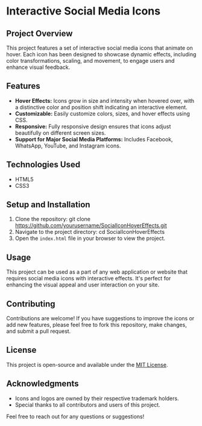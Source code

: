 # Interactive Social Media Icons

## Project Overview
This project features a set of interactive social media icons that animate on hover. Each icon has been designed to showcase dynamic effects, including color transformations, scaling, and movement, to engage users and enhance visual feedback.

## Features
- **Hover Effects:** Icons grow in size and intensity when hovered over, with a distinctive color and position shift indicating an interactive element.
- **Customizable:** Easily customize colors, sizes, and hover effects using CSS.
- **Responsive:** Fully responsive design ensures that icons adjust beautifully on different screen sizes.
- **Support for Major Social Media Platforms:** Includes Facebook, WhatsApp, YouTube, and Instagram icons.

## Technologies Used
- HTML5
- CSS3

## Setup and Installation
1. Clone the repository:
git clone https://github.com/yourusername/SocialIconHoverEffects.git
2. Navigate to the project directory:
cd SocialIconHoverEffects
3. Open the `index.html` file in your browser to view the project.

## Usage
This project can be used as a part of any web application or website that requires social media icons with interactive effects. It's perfect for enhancing the visual appeal and user interaction on your site.

## Contributing
Contributions are welcome! If you have suggestions to improve the icons or add new features, please feel free to fork this repository, make changes, and submit a pull request.

## License
This project is open-source and available under the [MIT License](LICENSE).

## Acknowledgments
- Icons and logos are owned by their respective trademark holders.
- Special thanks to all contributors and users of this project.

Feel free to reach out for any questions or suggestions!

